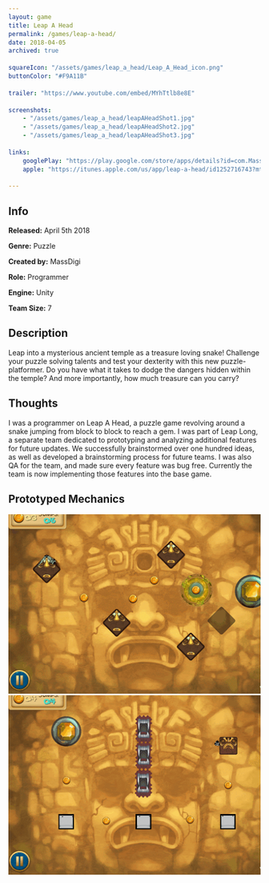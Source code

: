 ```yaml
---
layout: game
title: Leap A Head
permalink: /games/leap-a-head/
date: 2018-04-05
archived: true

squareIcon: "/assets/games/leap_a_head/Leap_A_Head_icon.png"
buttonColor: "#F9A11B"

trailer: "https://www.youtube.com/embed/MYhTtlb8e8E"

screenshots:
    - "/assets/games/leap_a_head/leapAHeadShot1.jpg"
    - "/assets/games/leap_a_head/leapAHeadShot2.jpg"
    - "/assets/games/leap_a_head/leapAHeadShot3.jpg"

links:
    googlePlay: "https://play.google.com/store/apps/details?id=com.MassDiGI.LeapAHead"
    apple: "https://itunes.apple.com/us/app/leap-a-head/id1252716743?mt=8"

---
```


## Info
  <p><strong>Released:</strong> April 5th 2018 </p>
  <p><strong>Genre:</strong> Puzzle </p>
  <p><strong>Created by:</strong> MassDigi </p>
  <p><strong>Role:</strong> Programmer </p>
  <p><strong>Engine:</strong> Unity </p>
  <p><strong>Team Size:</strong> 7 </p>

## Description
Leap into a mysterious ancient temple as a treasure loving snake! Challenge your puzzle solving talents and test your dexterity with this new puzzle-platformer. Do you have what it takes to dodge the dangers hidden within the temple? And more importantly, how much treasure can you carry?

## Thoughts
I was a programmer on Leap A Head, a puzzle game revolving around a snake jumping from block to block to reach a gem. I was part of Leap Long, a separate team dedicated to prototyping and analyzing additional features for future updates. We successfully brainstormed over one hundred ideas, as well as developed a brainstorming process for future teams. I was also QA for the team, and made sure every feature was bug free. Currently the team is now implementing those features into the base game.

## Prototyped Mechanics
<p></p>
<img class="shot" src="/assets/games/leap_a_head/leapAHeadGIF1.gif">
<img class="shot" src="/assets/games/leap_a_head/leapAHeadGIF2.gif">
<p></p>